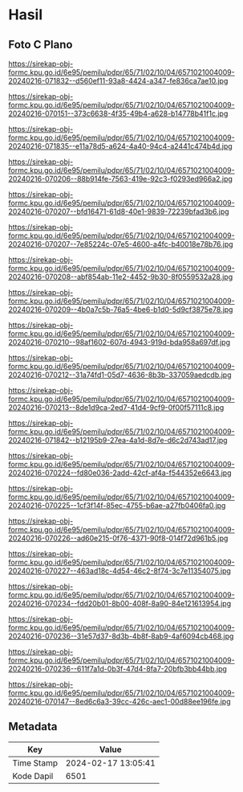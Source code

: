# Hasil

## Foto C Plano

https://sirekap-obj-formc.kpu.go.id/6e95/pemilu/pdpr/65/71/02/10/04/6571021004009-20240216-071832--d560ef11-93a8-4424-a347-fe836ca7ae10.jpg

https://sirekap-obj-formc.kpu.go.id/6e95/pemilu/pdpr/65/71/02/10/04/6571021004009-20240216-070151--373c6638-4f35-49b4-a628-b14778b41f1c.jpg

https://sirekap-obj-formc.kpu.go.id/6e95/pemilu/pdpr/65/71/02/10/04/6571021004009-20240216-071835--e11a78d5-a624-4a40-94c4-a2441c474b4d.jpg

https://sirekap-obj-formc.kpu.go.id/6e95/pemilu/pdpr/65/71/02/10/04/6571021004009-20240216-070206--88b914fe-7563-419e-92c3-f0293ed966a2.jpg

https://sirekap-obj-formc.kpu.go.id/6e95/pemilu/pdpr/65/71/02/10/04/6571021004009-20240216-070207--bfd16471-61d8-40e1-9839-72239bfad3b6.jpg

https://sirekap-obj-formc.kpu.go.id/6e95/pemilu/pdpr/65/71/02/10/04/6571021004009-20240216-070207--7e85224c-07e5-4600-a4fc-b40018e78b76.jpg

https://sirekap-obj-formc.kpu.go.id/6e95/pemilu/pdpr/65/71/02/10/04/6571021004009-20240216-070208--abf854ab-11e2-4452-9b30-8f0559532a28.jpg

https://sirekap-obj-formc.kpu.go.id/6e95/pemilu/pdpr/65/71/02/10/04/6571021004009-20240216-070209--4b0a7c5b-76a5-4be6-b1d0-5d9cf3875e78.jpg

https://sirekap-obj-formc.kpu.go.id/6e95/pemilu/pdpr/65/71/02/10/04/6571021004009-20240216-070210--98af1602-607d-4943-919d-bda958a697df.jpg

https://sirekap-obj-formc.kpu.go.id/6e95/pemilu/pdpr/65/71/02/10/04/6571021004009-20240216-070212--31a74fd1-05d7-4636-8b3b-337059aedcdb.jpg

https://sirekap-obj-formc.kpu.go.id/6e95/pemilu/pdpr/65/71/02/10/04/6571021004009-20240216-070213--8de1d9ca-2ed7-41d4-9cf9-0f00f57111c8.jpg

https://sirekap-obj-formc.kpu.go.id/6e95/pemilu/pdpr/65/71/02/10/04/6571021004009-20240216-071842--b12195b9-27ea-4a1d-8d7e-d6c2d743ad17.jpg

https://sirekap-obj-formc.kpu.go.id/6e95/pemilu/pdpr/65/71/02/10/04/6571021004009-20240216-070224--fd80e036-2add-42cf-af4a-f544352e6643.jpg

https://sirekap-obj-formc.kpu.go.id/6e95/pemilu/pdpr/65/71/02/10/04/6571021004009-20240216-070225--1cf3f14f-85ec-4755-b6ae-a27fb0406fa0.jpg

https://sirekap-obj-formc.kpu.go.id/6e95/pemilu/pdpr/65/71/02/10/04/6571021004009-20240216-070226--ad60e215-0f76-4371-90f8-014f72d961b5.jpg

https://sirekap-obj-formc.kpu.go.id/6e95/pemilu/pdpr/65/71/02/10/04/6571021004009-20240216-070227--463ad18c-4d54-46c2-8f74-3c7e11354075.jpg

https://sirekap-obj-formc.kpu.go.id/6e95/pemilu/pdpr/65/71/02/10/04/6571021004009-20240216-070234--fdd20b01-8b00-408f-8a90-84e121613954.jpg

https://sirekap-obj-formc.kpu.go.id/6e95/pemilu/pdpr/65/71/02/10/04/6571021004009-20240216-070236--31e57d37-8d3b-4b8f-8ab9-4af6094cb468.jpg

https://sirekap-obj-formc.kpu.go.id/6e95/pemilu/pdpr/65/71/02/10/04/6571021004009-20240216-070236--611f7a1d-0b3f-47d4-8fa7-20bfb3bb44bb.jpg

https://sirekap-obj-formc.kpu.go.id/6e95/pemilu/pdpr/65/71/02/10/04/6571021004009-20240216-070147--8ed6c6a3-39cc-426c-aec1-00d88ee196fe.jpg


## Metadata

| Key        | Value               |
| ---------- | ------------------- |
| Time Stamp | 2024-02-17 13:05:41 |
| Kode Dapil | 6501                |



